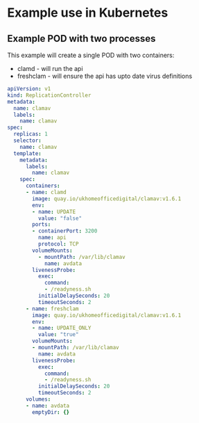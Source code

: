 # Example use in Kubernetes

## Example POD with two processes

This example will create a single POD with two containers:

* clamd - will run the api
* freshclam - will ensure the api has upto date virus definitions

```yaml
apiVersion: v1
kind: ReplicationController
metadata:
  name: clamav
  labels:
    name: clamav
spec:
  replicas: 1
  selector:
    name: clamav
  template:
    metadata:
      labels:
        name: clamav
    spec:
      containers:
      - name: clamd
        image: quay.io/ukhomeofficedigital/clamav:v1.6.1
        env:
        - name: UPDATE
          value: "false"
        ports:
        - containerPort: 3200
          name: api
          protocol: TCP
        volumeMounts:
          - mountPath: /var/lib/clamav
            name: avdata
        livenessProbe:
          exec:
            command:
            - /readyness.sh
          initialDelaySeconds: 20
          timeoutSeconds: 2
      - name: freshclam
        image: quay.io/ukhomeofficedigital/clamav:v1.6.1
        env:
        - name: UPDATE_ONLY
          value: "true"
        volumeMounts:
        - mountPath: /var/lib/clamav
          name: avdata
        livenessProbe:
          exec:
            command:
            - /readyness.sh
          initialDelaySeconds: 20
          timeoutSeconds: 2
      volumes:
      - name: avdata
        emptyDir: {}
```
